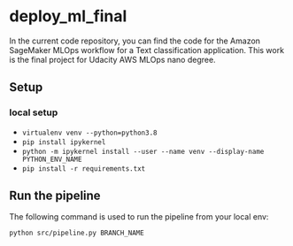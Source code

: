 # deploy_ml_final

In the current code repository, you can find the code for the Amazon SageMaker MLOps workflow
for a Text classification application. This work is the final project for Udacity AWS MLOps nano degree.

## Setup

### local setup

- `virtualenv venv --python=python3.8`
- `pip install ipykernel`
- `python -m ipykernel install --user --name venv --display-name PYTHON_ENV_NAME`
- `pip install -r requirements.txt`

## Run the pipeline

The following command is used to run the pipeline from your local env:

`python src/pipeline.py BRANCH_NAME`
